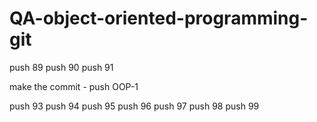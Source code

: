 # QA-object-oriented-programming-git

push 89
push 90
push 91

make the commit - push OOP-1

push 93
push 94
push 95
push 96
push 97
push 98
push 99
